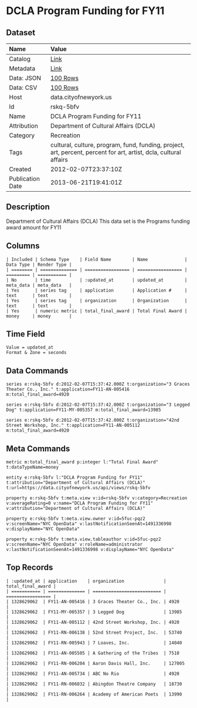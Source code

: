 # DCLA Program Funding for FY11

## Dataset

| Name | Value |
| :--- | :---- |
| Catalog | [Link](https://catalog.data.gov/dataset/dcla-program-funding-for-fy11-7e426) |
| Metadata | [Link](https://data.cityofnewyork.us/api/views/rskq-5bfv) |
| Data: JSON | [100 Rows](https://data.cityofnewyork.us/api/views/rskq-5bfv/rows.json?max_rows=100) |
| Data: CSV | [100 Rows](https://data.cityofnewyork.us/api/views/rskq-5bfv/rows.csv?max_rows=100) |
| Host | data.cityofnewyork.us |
| Id | rskq-5bfv |
| Name | DCLA Program Funding for FY11 |
| Attribution | Department of Cultural Affairs (DCLA) |
| Category | Recreation |
| Tags | cultural, culture, program, fund, funding, project, art, percent, percent for art, artist, dcla, cultural affairs |
| Created | 2012-02-07T23:37:10Z |
| Publication Date | 2013-06-21T19:41:01Z |

## Description

Department of Cultural Affairs (DCLA) This data set is the Programs funding award amount for FY11

## Columns

```ls
| Included | Schema Type    | Field Name        | Name              | Data Type | Render Type |
| ======== | ============== | ================= | ================= | ========= | =========== |
| No       | time           | :updated_at       | updated_at        | meta_data | meta_data   |
| Yes      | series tag     | application       | Application #     | text      | text        |
| Yes      | series tag     | organization      | Organization      | text      | text        |
| Yes      | numeric metric | total_final_award | Total Final Award | money     | money       |
```

## Time Field

```ls
Value = updated_at
Format & Zone = seconds
```

## Data Commands

```ls
series e:rskq-5bfv d:2012-02-07T15:37:42.000Z t:organization="3 Graces Theater Co., Inc." t:application=FY11-AN-005416 m:total_final_award=4920

series e:rskq-5bfv d:2012-02-07T15:37:42.000Z t:organization="3 Legged Dog" t:application=FY11-MY-005357 m:total_final_award=13985

series e:rskq-5bfv d:2012-02-07T15:37:42.000Z t:organization="42nd Street Workshop, Inc." t:application=FY11-AN-005112 m:total_final_award=4920
```

## Meta Commands

```ls
metric m:total_final_award p:integer l:"Total Final Award" t:dataTypeName=money

entity e:rskq-5bfv l:"DCLA Program Funding for FY11" t:attribution="Department of Cultural Affairs (DCLA)" t:url=https://data.cityofnewyork.us/api/views/rskq-5bfv

property e:rskq-5bfv t:meta.view v:id=rskq-5bfv v:category=Recreation v:averageRating=0 v:name="DCLA Program Funding for FY11" v:attribution="Department of Cultural Affairs (DCLA)"

property e:rskq-5bfv t:meta.view.owner v:id=5fuc-pqz2 v:screenName="NYC OpenData" v:lastNotificationSeenAt=1491336998 v:displayName="NYC OpenData"

property e:rskq-5bfv t:meta.view.tableauthor v:id=5fuc-pqz2 v:screenName="NYC OpenData" v:roleName=administrator v:lastNotificationSeenAt=1491336998 v:displayName="NYC OpenData"
```

## Top Records

```ls
| :updated_at | application    | organization               | total_final_award | 
| =========== | ============== | ========================== | ================= | 
| 1328629062  | FY11-AN-005416 | 3 Graces Theater Co., Inc. | 4920              | 
| 1328629062  | FY11-MY-005357 | 3 Legged Dog               | 13985             | 
| 1328629062  | FY11-AN-005112 | 42nd Street Workshop, Inc. | 4920              | 
| 1328629062  | FY11-RN-006138 | 52nd Street Project, Inc.  | 53740             | 
| 1328629062  | FY11-RN-005943 | 7 Loaves, Inc.             | 14040             | 
| 1328629062  | FY11-AN-005505 | A Gathering of the Tribes  | 7510              | 
| 1328629062  | FY11-RN-006204 | Aaron Davis Hall, Inc.     | 127005            | 
| 1328629062  | FY11-AN-005734 | ABC No Rio                 | 4920              | 
| 1328629062  | FY11-RN-006032 | Abingdon Theatre Company   | 18730             | 
| 1328629062  | FY11-RN-006264 | Academy of American Poets  | 13990             | 
```